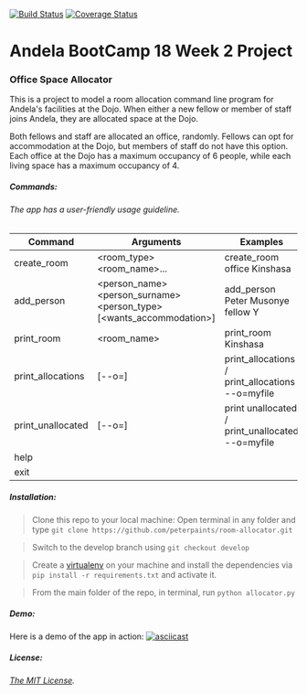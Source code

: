 [![Build Status](https://travis-ci.org/peterpaints/room-allocator.svg?branch=task_2)](https://travis-ci.org/peterpaints/room-allocator)
[![Coverage Status](https://coveralls.io/repos/github/peterpaints/room-allocator/badge.svg?branch=master)](https://coveralls.io/github/peterpaints/room-allocator?branch=task_2)
# Andela BootCamp 18 Week 2 Project
### Office Space Allocator

This is a project to model a room allocation command line program for Andela's
facilities at the Dojo.
When either a new fellow or member of staff joins Andela, they are allocated space at the Dojo.

Both fellows and staff are allocated an office, randomly.
Fellows can opt for accommodation at the Dojo, but members of staff do not have this option.
Each office at the Dojo has a maximum occupancy of 6 people, while each living space has a maximum
occupancy of 4.

##### Commands:

###### The app has a user-friendly usage guideline.

Command | Arguments | Examples
------- | --------- | --------
create_room | <room_type> <room_name>... | create_room office Kinshasa
add_person | <person_name> <person_surname> <person_type> [<wants_accommodation>] | add_person Peter Musonye fellow Y
print_room | <room_name> | print_room Kinshasa
print_allocations | [--o=<filename>] | print_allocations / print_allocations --o=myfile
print_unallocated | [--o=<filename>] | print unallocated / print_unallocated --o=myfile
help | |
exit | |

##### Installation:

> Clone this repo to your local machine: Open terminal in any folder and type `git clone https://github.com/peterpaints/room-allocator.git`

> Switch to the develop branch using `git checkout develop`

> Create a [virtualenv](docs.python-guide.org/en/latest/dev/virtualenvs/) on your machine and install the dependencies via `pip install -r requirements.txt` and activate it.

> From the main folder of the repo, in terminal, run `python allocator.py`

##### Demo:
Here is a demo of the app in action:
[![asciicast](https://asciinema.org/a/dj19wnrnf13aadxvgzlscsnk2.png)](https://asciinema.org/a/dj19wnrnf13aadxvgzlscsnk2)

##### License:

###### [The MIT License](https://github.com/peterpaints/room-allocator/blob/master/license.md).
